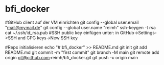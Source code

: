 # bfi_docker


#GitHub client auf der VM einrichten
git config --global user.email "mail@mymail.de"
git config --global user.name "reimh"
ssh-keygen -t rsa
cat ~/.ssh/id_rsa.pub
#SSH public key einfügen unter: in GitHub->Settings->SSH and GPG keys->New SSH key


#Repo initialisieren
echo "# bfi_docker" >> README.md
git init
git add README.md
git commit -m "first commit"
git branch -M main
git remote add origin git@github.com:reimh/bfi_docker.git
git push -u origin main
